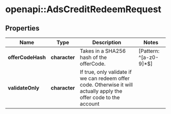 # openapi::AdsCreditRedeemRequest


## Properties
Name | Type | Description | Notes
------------ | ------------- | ------------- | -------------
**offerCodeHash** | **character** | Takes in a SHA256 hash of the offerCode. | [Pattern: ^[a-z0-9]*$] 
**validateOnly** | **character** | If true, only validate if we can redeem offer code. Otherwise it will actually apply the offer code to the account | 


